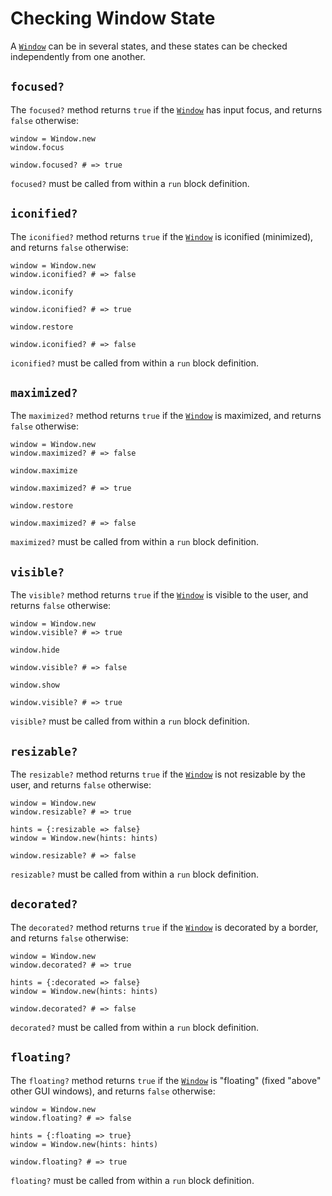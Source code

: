 # Checking Window State

A [`Window`](/deep-dive/window.md) can be in several states, and these states can be checked independently from one another.

## `focused?`

The `focused?` method returns `true` if the [`Window`](/deep-dive/window.md) has input focus, and returns `false` otherwise:

```crystal
window = Window.new
window.focus

window.focused? # => true
```

`focused?` must be called from within a `run` block definition.

## `iconified?`

The `iconified?` method returns `true` if the [`Window`](/deep-dive/window.md) is iconified (minimized), and returns `false` otherwise:

```crystal
window = Window.new
window.iconified? # => false

window.iconify

window.iconified? # => true

window.restore

window.iconified? # => false
```

`iconified?` must be called from within a `run` block definition.

## `maximized?`

The `maximized?` method returns `true` if the [`Window`](/deep-dive/window.md) is maximized, and returns `false` otherwise:

```crystal
window = Window.new
window.maximized? # => false

window.maximize

window.maximized? # => true

window.restore

window.maximized? # => false
```

`maximized?` must be called from within a `run` block definition.

## `visible?`

The `visible?` method returns `true` if the [`Window`](/deep-dive/window.md) is visible to the user, and returns `false` otherwise:

```crystal
window = Window.new
window.visible? # => true

window.hide

window.visible? # => false

window.show

window.visible? # => true
```

`visible?` must be called from within a `run` block definition.

## `resizable?`

The `resizable?` method returns `true` if the [`Window`](/deep-dive/window.md) is not resizable by the user, and returns `false` otherwise:

```crystal
window = Window.new
window.resizable? # => true

hints = {:resizable => false}
window = Window.new(hints: hints)

window.resizable? # => false
```

`resizable?` must be called from within a `run` block definition.

## `decorated?`

The `decorated?` method returns `true` if the [`Window`](/deep-dive/window.md) is decorated by a border, and returns `false` otherwise:

```crystal
window = Window.new
window.decorated? # => true

hints = {:decorated => false}
window = Window.new(hints: hints)

window.decorated? # => false
```

`decorated?` must be called from within a `run` block definition.

## `floating?`

The `floating?` method returns `true` if the [`Window`](/deep-dive/window.md) is "floating" (fixed "above" other GUI windows), and returns `false` otherwise:

```crystal
window = Window.new
window.floating? # => false

hints = {:floating => true}
window = Window.new(hints: hints)

window.floating? # => true
```

`floating?` must be called from within a `run` block definition.
